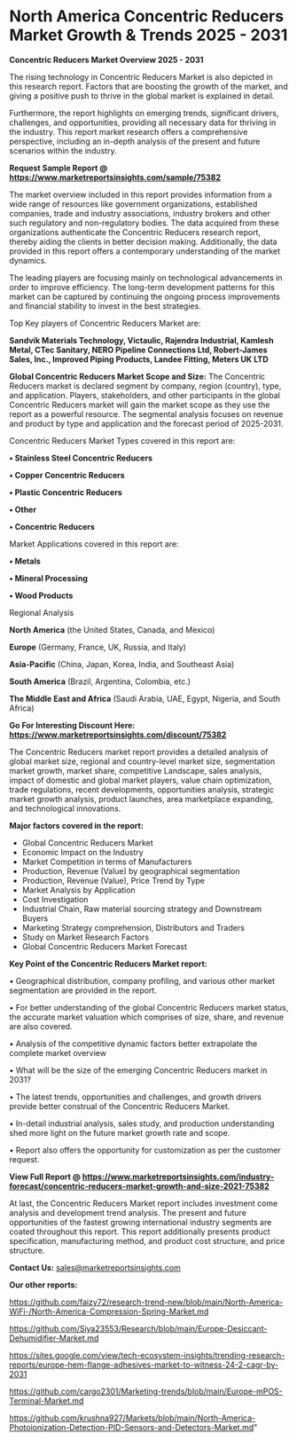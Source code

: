 # North America Concentric Reducers Market Growth & Trends 2025 - 2031

<Strong> Concentric Reducers Market Overview 2025 - 2031</strong>

The rising technology in Concentric Reducers Market is also depicted in this research report. Factors that are boosting the growth of the market, and giving a positive push to thrive in the global market is explained in detail.

Furthermore, the report highlights on emerging trends, significant drivers, challenges, and opportunities, providing all necessary data for thriving in the industry. This report market research offers a comprehensive perspective, including an in-depth analysis of the present and future scenarios within the industry.

<strong>Request Sample Report @ <a href=https://www.marketreportsinsights.com/sample/75382>https://www.marketreportsinsights.com/sample/75382</a></strong>

The market overview included in this report provides information from a wide range of resources like government organizations, established companies, trade and industry associations, industry brokers and other such regulatory and non-regulatory bodies. The data acquired from these organizations authenticate the Concentric Reducers research report, thereby aiding the clients in better decision making. Additionally, the data provided in this report offers a contemporary understanding of the market dynamics.

The leading players are focusing mainly on technological advancements in order to improve efficiency. The long-term development patterns for this market can be captured by continuing the ongoing process improvements and financial stability to invest in the best strategies.

Top Key players of Concentric Reducers Market are:

<strong>Sandvik Materials Technology, Victaulic, Rajendra Industrial, Kamlesh Metal, CTec Sanitary, NERO Pipeline Connections Ltd, Robert-James Sales, Inc., Improved Piping Products, Landee Fitting, Meters UK LTD</strong>

<strong><b>Global Concentric Reducers Market Scope and Size:</b></strong>
The Concentric Reducers market is declared segment by company, region (country), type, and application. Players, stakeholders, and other participants in the global Concentric Reducers market will gain the market scope as they use the report as a powerful resource. The segmental analysis focuses on revenue and product by type and application and the forecast period of 2025-2031.

Concentric Reducers Market Types covered in this report are:

<strong>• Stainless Steel Concentric Reducers

• Copper Concentric Reducers

• Plastic Concentric Reducers

• Other

• Concentric Reducers</strong>

Market Applications covered in this report are:

<strong>• Metals

• Mineral Processing

• Wood Products</strong> 

Regional Analysis

<strong>North America</strong> (the United States, Canada, and Mexico)

<strong>Europe</strong> (Germany, France, UK, Russia, and Italy)

<strong>Asia-Pacific</strong> (China, Japan, Korea, India, and Southeast Asia)

<strong>South America</strong> (Brazil, Argentina, Colombia, etc.)

<strong>The Middle East and Africa</strong> (Saudi Arabia, UAE, Egypt, Nigeria, and South Africa)

<strong>Go For Interesting Discount Here: <a href=https://www.marketreportsinsights.com/discount/75382>https://www.marketreportsinsights.com/discount/75382</a></strong>

The Concentric Reducers market report provides a detailed analysis of global market size, regional and country-level market size, segmentation market growth, market share, competitive Landscape, sales analysis, impact of domestic and global market players, value chain optimization, trade regulations, recent developments, opportunities analysis, strategic market growth analysis, product launches, area marketplace expanding, and technological innovations.

<strong><b>Major factors covered in the report:</b></strong>
<ul>
  <li>Global Concentric Reducers Market </li>
  <li>Economic Impact on the Industry</li>
  <li>Market Competition in terms of Manufacturers</li>
  <li>Production, Revenue (Value) by geographical segmentation</li>
  <li>Production, Revenue (Value), Price Trend by Type</li>
  <li>Market Analysis by Application</li>
  <li>Cost Investigation</li>
  <li>Industrial Chain, Raw material sourcing strategy and Downstream Buyers</li>
  <li>Marketing Strategy comprehension, Distributors and Traders</li>
  <li>Study on Market Research Factors</li>
  <li>Global Concentric Reducers Market Forecast</li>
</ul>

<strong><b>Key Point of the Concentric Reducers Market report:</b></strong>

• Geographical distribution, company profiling, and various other market segmentation are provided in the report.

• For better understanding of the global Concentric Reducers market status, the accurate market valuation which comprises of size, share, and revenue are also covered.

• Analysis of the competitive dynamic factors better extrapolate the complete market overview

• What will be the size of the emerging Concentric Reducers market in 2031?

• The latest trends, opportunities and challenges, and growth drivers provide better construal of the Concentric Reducers Market.

• In-detail industrial analysis, sales study, and production understanding shed more light on the future market growth rate and scope.

• Report also offers the opportunity for customization as per the customer request.

<strong><b>View Full Report @ <a href=https://www.marketreportsinsights.com/industry-forecast/concentric-reducers-market-growth-and-size-2021-75382>https://www.marketreportsinsights.com/industry-forecast/concentric-reducers-market-growth-and-size-2021-75382</a></b></strong>


At last, the Concentric Reducers Market report includes investment come analysis and development trend analysis. The present and future opportunities of the fastest growing international industry segments are coated throughout this report. This report additionally presents product specification, manufacturing method, and product cost structure, and price structure.

<strong>Contact Us:</strong>
sales@marketreportsinsights.com

<strong>Our other reports:</strong>

<a href=https://github.com/faizy72/research-trend-new/blob/main/North-America-WiFi-/North-America-Compression-Spring-Market.md>https://github.com/faizy72/research-trend-new/blob/main/North-America-WiFi-/North-America-Compression-Spring-Market.md</a>

<a href=https://github.com/Siya23553/Research/blob/main/Europe-Desiccant-Dehumidifier-Market.md>https://github.com/Siya23553/Research/blob/main/Europe-Desiccant-Dehumidifier-Market.md</a>

<a href=https://sites.google.com/view/tech-ecosystem-insights/trending-research-reports/europe-hem-flange-adhesives-market-to-witness-24-2-cagr-by-2031>https://sites.google.com/view/tech-ecosystem-insights/trending-research-reports/europe-hem-flange-adhesives-market-to-witness-24-2-cagr-by-2031</a>

<a href=https://github.com/cargo2301/Marketing-trends/blob/main/Europe-mPOS-Terminal-Market.md>https://github.com/cargo2301/Marketing-trends/blob/main/Europe-mPOS-Terminal-Market.md</a>

<a href=https://github.com/krushna927/Markets/blob/main/North-America-Photoionization-Detection-PID-Sensors-and-Detectors-Market.md>https://github.com/krushna927/Markets/blob/main/North-America-Photoionization-Detection-PID-Sensors-and-Detectors-Market.md</a>"
